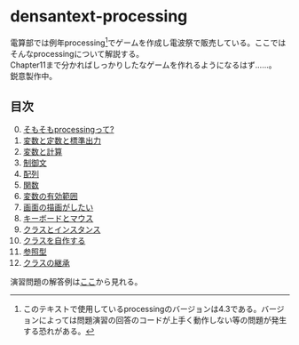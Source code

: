 # densantext-processing
電算部では例年processing[^1]でゲームを作成し電波祭で販売している。ここではそんなprocessingについて解説する。  
Chapter11まで分かればしっかりしたなゲームを作れるようになるはず......。  
鋭意製作中。

## 目次
0. [そもそもprocessingって?](Chapter0.md)  
1. [変数と定数と標準出力](Chapter1.md)  
2. [変数と計算](Chapter2.md)  
3. [制御文](Chapter3.md)  
4. [配列](Chapter4.md)  
5. [関数](Chapter5.md)  
6. [変数の有効範囲](Chapter6.md)  
7. [画面の描画がしたい](Chapter7.md)  
8. [キーボードとマウス](Chapter8.md)  
9. [クラスとインスタンス](Chapter9.md)  
10. [クラスを自作する](Chapter10.md)  
11. [参照型](Chapter11.md)
12. [クラスの継承](Chapter12.md)

演習問題の解答例は[ここ](answers.md)から見れる。

[^1]: このテキストで使用しているprocessingのバージョンは4.3である。バージョンによっては問題演習の回答のコードが上手く動作しない等の問題が発生する恐れがある。
